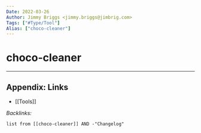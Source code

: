 ```yaml
---
Date: 2022-03-26
Author: Jimmy Briggs <jimmy.briggs@jimbrig.com>
Tags: ["#Type/Tool"]
Alias: ["choco-cleaner"]
---
```


# choco-cleaner

***

## Appendix: Links

- [[Tools]]

*Backlinks:*

```dataview
list from [[choco-cleaner]] AND -"Changelog"
```